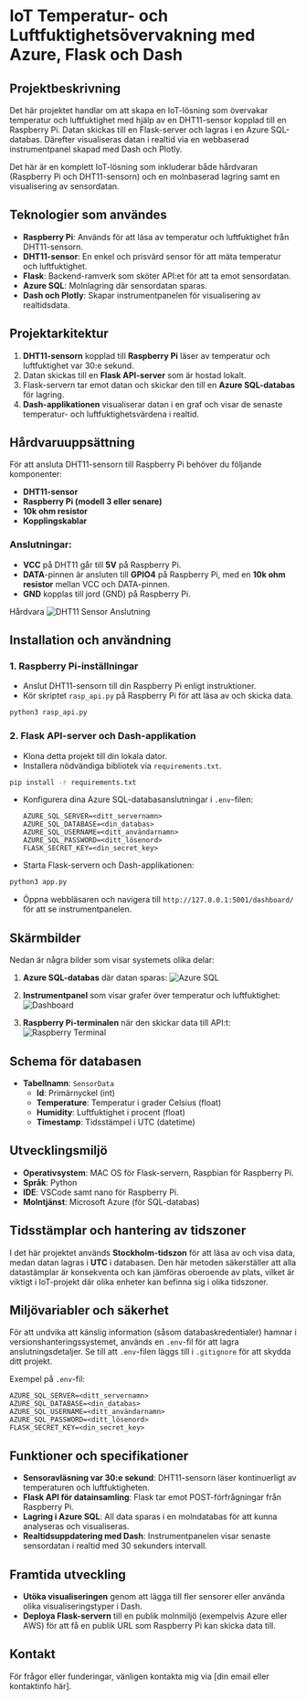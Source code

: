 # IoT Temperatur- och Luftfuktighetsövervakning med Azure, Flask och Dash

## Projektbeskrivning

Det här projektet handlar om att skapa en IoT-lösning som övervakar temperatur och luftfuktighet med hjälp av en DHT11-sensor kopplad till en Raspberry Pi. Datan skickas till en Flask-server och lagras i en Azure SQL-databas. Därefter visualiseras datan i realtid via en webbaserad instrumentpanel skapad med Dash och Plotly.

Det här är en komplett IoT-lösning som inkluderar både hårdvaran (Raspberry Pi och DHT11-sensorn) och en molnbaserad lagring samt en visualisering av sensordatan.

## Teknologier som användes
- **Raspberry Pi**: Används för att läsa av temperatur och luftfuktighet från DHT11-sensorn.
- **DHT11-sensor**: En enkel och prisvärd sensor för att mäta temperatur och luftfuktighet.
- **Flask**: Backend-ramverk som sköter API:et för att ta emot sensordatan.
- **Azure SQL**: Molnlagring där sensordatan sparas.
- **Dash och Plotly**: Skapar instrumentpanelen för visualisering av realtidsdata.

## Projektarkitektur
1. **DHT11-sensorn** kopplad till **Raspberry Pi** läser av temperatur och luftfuktighet var 30:e sekund.
2. Datan skickas till en **Flask API-server** som är hostad lokalt.
3. Flask-servern tar emot datan och skickar den till en **Azure SQL-databas** för lagring.
4. **Dash-applikationen** visualiserar datan i en graf och visar de senaste temperatur- och luftfuktighetsvärdena i realtid.

## Hårdvaruuppsättning

För att ansluta DHT11-sensorn till Raspberry Pi behöver du följande komponenter:
- **DHT11-sensor**
- **Raspberry Pi (modell 3 eller senare)**
- **10k ohm resistor**
- **Kopplingskablar**

### Anslutningar:
- **VCC** på DHT11 går till **5V** på Raspberry Pi.
- **DATA**-pinnen är ansluten till **GPIO4** på Raspberry Pi, med en **10k ohm resistor** mellan VCC och DATA-pinnen.
- **GND** kopplas till jord (GND) på Raspberry Pi.

Hårdvara
![DHT11 Sensor Anslutning](images/dht11_sensor_setup.png)

## Installation och användning

### 1. Raspberry Pi-inställningar
- Anslut DHT11-sensorn till din Raspberry Pi enligt instruktioner.
- Kör skriptet `rasp_api.py` på Raspberry Pi för att läsa av och skicka data.

```bash
python3 rasp_api.py
```

### 2. Flask API-server och Dash-applikation
- Klona detta projekt till din lokala dator.
- Installera nödvändiga bibliotek via `requirements.txt`.

```bash
pip install -r requirements.txt
```

- Konfigurera dina Azure SQL-databasanslutningar i `.env`-filen:
  ```
  AZURE_SQL_SERVER=<ditt_servernamn>
  AZURE_SQL_DATABASE=<din_databas>
  AZURE_SQL_USERNAME=<ditt_användarnamn>
  AZURE_SQL_PASSWORD=<ditt_lösenord>
  FLASK_SECRET_KEY=<din_secret_key>
  ```
- Starta Flask-servern och Dash-applikationen:

```bash
python3 app.py
```

- Öppna webbläsaren och navigera till `http://127.0.0.1:5001/dashboard/` för att se instrumentpanelen.

## Skärmbilder
Nedan är några bilder som visar systemets olika delar:

1. **Azure SQL-databas** där datan sparas:
   ![Azure SQL](images/azure_sql.png)

2. **Instrumentpanel** som visar grafer över temperatur och luftfuktighet:
   ![Dashboard](images/dashboard.png)

3. **Raspberry Pi-terminalen** när den skickar data till API:t:
   ![Raspberry Terminal](images/raspberry_terminal.png)

## Schema för databasen
- **Tabellnamn**: `SensorData`
  - **Id**: Primärnyckel (int)
  - **Temperature**: Temperatur i grader Celsius (float)
  - **Humidity**: Luftfuktighet i procent (float)
  - **Timestamp**: Tidsstämpel i UTC (datetime)

## Utvecklingsmiljö
- **Operativsystem**: MAC OS för Flask-servern, Raspbian för Raspberry Pi.
- **Språk**: Python
- **IDE**: VSCode samt nano för Raspberry Pi.
- **Molntjänst**: Microsoft Azure (för SQL-databas)

## Tidsstämplar och hantering av tidszoner
I det här projektet används **Stockholm-tidszon** för att läsa av och visa data, medan datan lagras i **UTC** i databasen. Den här metoden säkerställer att alla datastämplar är konsekventa och kan jämföras oberoende av plats, vilket är viktigt i IoT-projekt där olika enheter kan befinna sig i olika tidszoner.

## Miljövariabler och säkerhet
För att undvika att känslig information (såsom databaskredentialer) hamnar i versionshanteringssystemet, används en `.env`-fil för att lagra anslutningsdetaljer. Se till att `.env`-filen läggs till i `.gitignore` för att skydda ditt projekt.

Exempel på `.env`-fil:
```plaintext
AZURE_SQL_SERVER=<ditt_servernamn>
AZURE_SQL_DATABASE=<din_databas>
AZURE_SQL_USERNAME=<ditt_användarnamn>
AZURE_SQL_PASSWORD=<ditt_lösenord>
FLASK_SECRET_KEY=<din_secret_key>
```

## Funktioner och specifikationer
- **Sensoravläsning var 30:e sekund**: DHT11-sensorn läser kontinuerligt av temperaturen och luftfuktigheten.
- **Flask API för datainsamling**: Flask tar emot POST-förfrågningar från Raspberry Pi.
- **Lagring i Azure SQL**: All data sparas i en molndatabas för att kunna analyseras och visualiseras.
- **Realtidsuppdatering med Dash**: Instrumentpanelen visar senaste sensordatan i realtid med 30 sekunders intervall.

## Framtida utveckling
- **Utöka visualiseringen** genom att lägga till fler sensorer eller använda olika visualiseringstyper i Dash.
- **Deploya Flask-servern** till en publik molnmiljö (exempelvis Azure eller AWS) för att få en publik URL som Raspberry Pi kan skicka data till.

## Kontakt
För frågor eller funderingar, vänligen kontakta mig via [din email eller kontaktinfo här].


